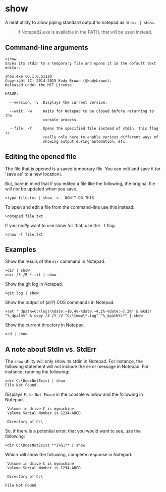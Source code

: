 # show
A neat utility to allow piping standard output to notepad as in `dir | show`..

> If Notepad2.exe is available in the PATH, that will be used instead.

Command-line arguments
----------------------

    >show
    Saves its stdin to a temporary file and opens it in the default text editor.
    
    show.exe v0.1.0.51120
    Copyright (C) 2014-2015 Kody Brown (@kodybrown).
    Released under the MIT License.
    
    USAGE:
    
      --version, -v  Displays the current version.
    
      --wait, -w     Waits for Notepad to be closed before returning to the
                     console process.
      
      --file, -f     Opens the specified file instead of stdin. This flag is
                     really only here to enable various different ways of
                     showing output during automation, etc.

Editing the opened file
-----------------------

The file that is opened is a saved temporary file. You can edit and save it (or 'save as' to a new location).

But, bare in mind that if you edited a file like the following, the original file will _not_ be updated when you save.

    >type file.txt | show  <-- DON'T DO THIS

To open and edit a file from the command-line use this instead:

    >notepad file.txt

If you _really_ want to use show for that, use the `-f` flag.

    >show -f file.txt

Examples
--------

Show the resuls of the `dir` command in Notepad.

    >dir | show
    >dir /S /B *.txt | show

Show the git log in Notepad.

    >git log | show

Show the output of (all?) DOS commands in Notepad.

    >set "_dpath=C:\logs\%date:~10,4%-%date:~4,2%-%date:~7,2%" & mkdir "%_dpath%" & copy /Z /Y /V "C:\temp\*.log" "%_dpath%\*" | show

Show the current directory in Notepad.

    >cd | show

A note about StdIn vs. StdErr
-----------------------------

The `show` utility will only show its stdin in Notepad. For instance, the following statement will not include the error message in Notepad. For instance, running the following:

    >dir C:\DoesNotExist | show
    File Not Found

Displays `File Not Found` in the console window and the following in Notepad.

     Volume in drive C is mymachine
     Volume Serial Number is 1234-ABCD
    
     Directory of C:\

So, if there is a potential error, that you would want to see, use the following:

    >dir C:\DoesNotExist **2>&1** | show

Which will show the following, complete response in Notepad.

     Volume in drive C is mymachine
     Volume Serial Number is 1234-ABCD
    
     Directory of C:\
    
    File Not Found
